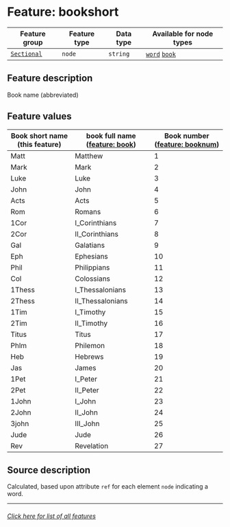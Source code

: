 # Feature: bookshort

Feature group | Feature type | Data type | Available for node types
---  | --- | --- | ---
[`Sectional`](home.md#sectional-features) | `node` | `string`  | [`word`](wordnodefeatures.md#readme) [`book`](booknodefeatures.md#readme)

## Feature description 

Book name (abbreviated)

## Feature values

Book short name (this feature) | book full name ([feature: book](book.md#readme)) | Book number ([feature: booknum](booknum.md#readme))
--- | --- | --- 
Matt | Matthew | 1
Mark | Mark | 2
Luke | Luke | 3
John | John | 4
Acts | Acts | 5
Rom | Romans | 6
1Cor | I_Corinthians | 7
2Cor | II_Corinthians | 8
Gal | Galatians | 9
Eph | Ephesians | 10
Phil | Philippians | 11
Col | Colossians  | 12
1Thess | I_Thessalonians | 13
2Thess | II_Thessalonians | 14
1Tim | I_Timothy | 15
2Tim | II_Timothy | 16
Titus | Titus | 17
Phlm | Philemon | 18
Heb | Hebrews | 19
Jas | James | 20
1Pet | I_Peter | 21
2Pet | II_Peter | 22
1John | I_John | 23
2John | II_John | 24
3john | III_John | 25
Jude | Jude | 26
Rev | Revelation | 27

## Source description

Calculated, based upon attribute `ref` for each element `node` indicating a word.

---
###### [Click here for list of all features](home.md#readme)
